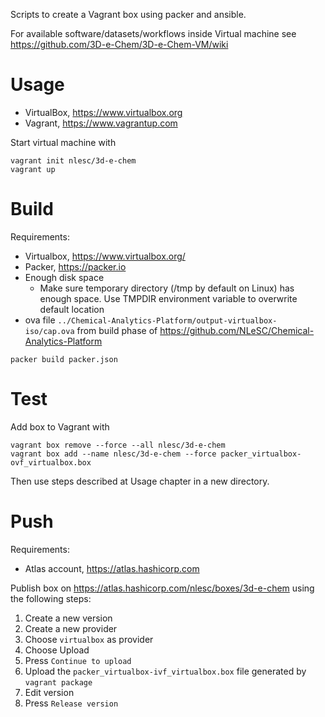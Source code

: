 Scripts to create a Vagrant box using packer and ansible.

For available software/datasets/workflows inside Virtual machine see https://github.com/3D-e-Chem/3D-e-Chem-VM/wiki

# Usage

* VirtualBox, https://www.virtualbox.org
* Vagrant, https://www.vagrantup.com

Start virtual machine with

```
vagrant init nlesc/3d-e-chem
vagrant up
```

# Build

Requirements:

* Virtualbox, https://www.virtualbox.org/
* Packer, https://packer.io
* Enough disk space
  * Make sure temporary directory (/tmp by default on Linux) has enough space. Use TMPDIR environment variable to overwrite default location
* ova file `../Chemical-Analytics-Platform/output-virtualbox-iso/cap.ova` from build phase of https://github.com/NLeSC/Chemical-Analytics-Platform

```
packer build packer.json
```
# Test

Add box to Vagrant with

```
vagrant box remove --force --all nlesc/3d-e-chem
vagrant box add --name nlesc/3d-e-chem --force packer_virtualbox-ovf_virtualbox.box
```

Then use steps described at Usage chapter in a new directory.

# Push

Requirements:

* Atlas account, https://atlas.hashicorp.com

Publish box on https://atlas.hashicorp.com/nlesc/boxes/3d-e-chem using the following steps:

1. Create a new version
2. Create a new provider
3. Choose `virtualbox` as provider
4. Choose Upload
5. Press `Continue to upload`
6. Upload the `packer_virtualbox-ivf_virtualbox.box` file generated by `vagrant package`
7. Edit version
8. Press `Release version`
